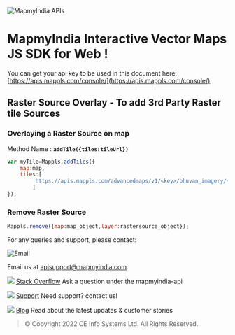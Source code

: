 ![MapmyIndia APIs](https://about.mappls.com/images/mappls-b-logo.svg)
# MapmyIndia Interactive Vector Maps JS SDK for Web !

You can get your api key to be used in this document here: [https://apis.mappls.com/console/](https://apis.mappls.com/console/)


## Raster Source Overlay - To add 3rd Party Raster tile Sources

### Overlaying a Raster Source on map


Method Name :  **`addTile({tiles:tileUrl})`**

```js
var myTile=Mappls.addTiles({
	map:map,
	tiles:[
		'https://apis.mappls.com/advancedmaps/v1/<key>/bhuvan_imagery/{z}/{x}/{y}.png'
		]
});
```

### Remove Raster Source

```js
Mappls.remove({map:map_object,layer:rastersource_object});
```


For any queries and support, please contact: 

![Email](https://cdn.mapmyindia.com/mappls_web/maps_widget_v2/images/mappls.svg) 

Email us at [apisupport@mapmyindia.com](mailto:apisupport@mapmyindia.com)


![](https://www.mapmyindia.com/api/img/icons/stack-overflow.png)
[Stack Overflow](https://stackoverflow.com/questions/tagged/mapmyindia-api)
Ask a question under the mapmyindia-api

![](https://www.mapmyindia.com/api/img/icons/support.png)
[Support](https://www.mapmyindia.com/api/index.php#f_cont)
Need support? contact us!

![](https://www.mapmyindia.com/api/img/icons/blog.png)
[Blog](http://www.mapmyindia.com/blog/)
Read about the latest updates & customer stories


> © Copyright 2022 CE Info Systems  Ltd. All Rights Reserved. 